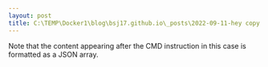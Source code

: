 ```yaml
---
layout: post
title: C:\TEMP\Docker1\blog\bsj17.github.io\_posts\2022-09-11-hey copy.md
---
```


Note that the content appearing after the CMD instruction in this case is formatted as a JSON array.
